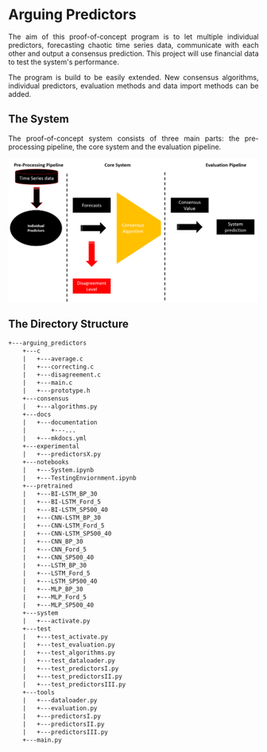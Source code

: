 <style>
	.formatting {
		text-align: justify;
	 }
</style>

# Arguing Predictors
<div class="formatting">
The aim of this proof-of-concept program is to let multiple individual predictors, forecasting chaotic time series data, communicate with each other and output a consensus prediction. This project will use financial data to test the system's performance.

The program is build to be easily extended. New consensus algorithms, individual predictors, evaluation methods and data import methods can be added. 

## The System
The proof-of-concept system consists of three main parts: the pre-processing pipeline, the core system and the evaluation pipeline.

![Overall System Diagram](resources/General_System.png)

## The Directory Structure

```shell
+---arguing_predictors
    +---c 
    |   +---average.c
    |   +---correcting.c
    |   +---disagreement.c
    |   +---main.c
    |   +---prototype.h
    +---consensus
    |   +---algorithms.py
    +---docs
    |   +---documentation
    |       +---...
    |   +---mkdocs.yml	
    +---experimental
    |   +---predictorsX.py
    +---notebooks
    |   +---System.ipynb
    |   +---TestingEnviornment.ipynb
    +---pretrained
    |	+---BI-LSTM_BP_30
    |	+---BI-LSTM_Ford_5
    |   +---BI-LSTM_SP500_40
    |	+---CNN-LSTM_BP_30
    |	+---CNN-LSTM_Ford_5
    |	+---CNN-LSTM_SP500_40
    |	+---CNN_BP_30
    |	+---CNN_Ford_5
    |	+---CNN_SP500_40
    |	+---LSTM_BP_30
    |	+---LSTM_Ford_5
    |	+---LSTM_SP500_40
    |	+---MLP_BP_30
    |	+---MLP_Ford_5
    |	+---MLP_SP500_40
    +---system
    |   +---activate.py
    +---test
    |   +---test_activate.py
    |   +---test_evaluation.py
    |   +---test_algorithms.py
    |   +---test_dataloader.py
    |   +---test_predictorsI.py
    |   +---test_predictorsII.py
    |   +---test_predictorsIII.py
    +---tools
    |   +---dataloader.py
    |   +---evaluation.py
    |   +---predictorsI.py
    |   +---predictorsII.py
    |   +---predictorsIII.py 
    +---main.py
```
</div>
